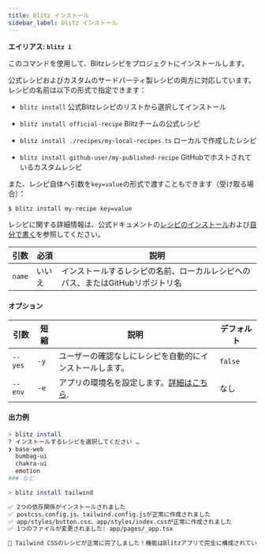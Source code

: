 ```yaml
---
title: blitz インストール
sidebar_label: blitz インストール
---
```


**エイリアス: `blitz i`**

このコマンドを使用して、Blitzレシピをプロジェクトにインストールします。

公式レシピおよびカスタムのサードパーティ製レシピの両方に対応しています。レシピの名前は以下の形式で指定できます：

- `blitz install` 公式Blitzレシピのリストから選択してインストール

- `blitz install official-recipe` Blitzチームの公式レシピ
- `blitz install ./recipes/my-local-recipes.ts` ローカルで作成したレシピ
- `blitz install github-user/my-published-recipe` GitHubでホストされているカスタムレシピ

また、レシピ自体へ引数を`key=value`の形式で渡すこともできます（受け取る場合）：

```bash
$ blitz install my-recipe key=value
```

レシピに関する詳細情報は、公式ドキュメントの[レシピのインストール](using-recipes)および[自分で書く](writing-recipes)を参照してください。

| 引数   | 必須 | 説明                                                                                     |
| ------ | ---- | ---------------------------------------------------------------------------------------- |
| `name` | いいえ | インストールするレシピの名前、ローカルレシピへのパス、またはGitHubリポジトリ名  |

#### オプション

| 引数      | 短縮 | 説明                                                                                   | デフォルト |
| --------- | ---- | -------------------------------------------------------------------------------------- | ---------- |
| `--yes`   | `-y` | ユーザーの確認なしにレシピを自動的にインストールします。                                | `false`    |
| `--env`   | `-e` | アプリの環境名を設定します。[詳細はこちら](/docs/custom-environments#custom-environments). | なし       |

#### 出力例

```bash
> blitz install
? インストールするレシピを選択してください …
❯ base-web
  bumbag-ui
  chakra-ui
  emotion
### など
```

```bash
> blitz install tailwind

✅ 2つの依存関係がインストールされました
✅ postcss.config.js、tailwind.config.jsが正常に作成されました
✅ app/styles/button.css、app/styles/index.cssが正常に作成されました
✅ 1つのファイルが変更されました: app/pages/_app.tsx

🎉 Tailwind CSSのレシピが正常に完了しました！機能はBlitzアプリで完全に構成されています。
```
